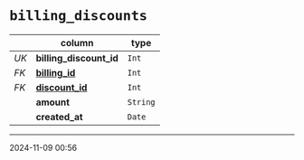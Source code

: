# `billing_discounts`

|      | column                                | type     |
| ---- | ------------------------------------- | -------- |
| _UK_ | **billing_discount_id**               | `Int`    |
| _FK_ | [**billing_id**](./billings/index.md) | `Int`    |
| _FK_ | [**discount_id**](./discounts.md)     | `Int`    |
|      | **amount**                            | `String` |
|      | **created_at**                        | `Date`   |

---

2024-11-09 00:56
